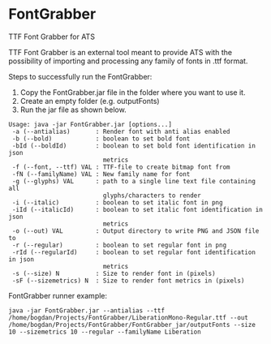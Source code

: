 # FontGrabber
TTF Font Grabber for ATS


TTF Font Grabber is an external tool meant to provide ATS with the possibility of importing and processing any family of fonts in .ttf format.


Steps to successfully run the FontGrabber:

1. Copy the FontGrabber.jar file in the folder where you want to use it.
2. Create an empty folder (e.g. outputFonts)
3. Run the jar file as shown below.


```
Usage: java -jar FontGrabber.jar [options...]
 -a (--antialias)       : Render font with anti alias enabled
 -b (--bold)            : boolean to set bold font
 -bId (--boldId)        : boolean to set bold font identification in json
                          metrics
 -f (--font, --ttf) VAL : TTF-file to create bitmap font from
 -fN (--familyName) VAL : New family name for font
 -g (--glyphs) VAL      : path to a single line text file containing all
                          glyphs/characters to render
 -i (--italic)          : boolean to set italic font in png
 -iId (--italicId)      : boolean to set italic font identification in json
                          metrics
 -o (--out) VAL         : Output directory to write PNG and JSON file to
 -r (--regular)         : boolean to set regular font in png
 -rId (--regularId)     : boolean to set regular font identification in json
                          metrics
 -s (--size) N          : Size to render font in (pixels)
 -sF (--sizemetrics) N  : Size to render font metrics in (pixels)
 ```
 
 FontGrabber runner example:
 
 ```
 java -jar FontGrabber.jar --antialias --ttf /home/bogdan/Projects/FontGrabber/LiberationMono-Regular.ttf --out /home/bogdan/Projects/FontGrabber/FontGrabber_jar/outputFonts --size 10 --sizemetrics 10 --regular --familyName Liberation
```
